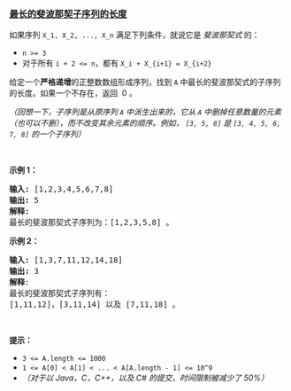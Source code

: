 ### [最长的斐波那契子序列的长度](https://leetcode-cn.com/problems/length-of-longest-fibonacci-subsequence)

<p>如果序列&nbsp;<code>X_1, X_2, ..., X_n</code>&nbsp;满足下列条件，就说它是&nbsp;<em>斐波那契式&nbsp;</em>的：</p>

<ul>
	<li><code>n &gt;= 3</code></li>
	<li>对于所有&nbsp;<code>i + 2 &lt;= n</code>，都有&nbsp;<code>X_i + X_{i+1} = X_{i+2}</code></li>
</ul>

<p>给定一个<strong>严格递增</strong>的正整数数组形成序列，找到 <code>A</code> 中最长的斐波那契式的子序列的长度。如果一个不存在，返回&nbsp;&nbsp;0 。</p>

<p><em>（回想一下，子序列是从原序列 <code>A</code>&nbsp;中派生出来的，它从 <code>A</code>&nbsp;中删掉任意数量的元素（也可以不删），而不改变其余元素的顺序。例如，&nbsp;<code>[3, 5, 8]</code>&nbsp;是&nbsp;<code>[3, 4, 5, 6, 7, 8]</code>&nbsp;的一个子序列）</em></p>

<p>&nbsp;</p>

<ul>
</ul>

<p><strong>示例 1：</strong></p>

<pre><strong>输入: </strong>[1,2,3,4,5,6,7,8]
<strong>输出: </strong>5
<strong>解释:
</strong>最长的斐波那契式子序列为：[1,2,3,5,8] 。
</pre>

<p><strong>示例&nbsp;2：</strong></p>

<pre><strong>输入: </strong>[1,3,7,11,12,14,18]
<strong>输出: </strong>3
<strong>解释</strong>:
最长的斐波那契式子序列有：
[1,11,12]，[3,11,14] 以及 [7,11,18] 。
</pre>

<p>&nbsp;</p>

<p><strong>提示：</strong></p>

<ul>
	<li><code>3 &lt;= A.length &lt;= 1000</code></li>
	<li><code>1 &lt;= A[0] &lt; A[1] &lt; ... &lt; A[A.length - 1] &lt;= 10^9</code></li>
	<li><em>（对于以 Java，C，C++，以及&nbsp;C# 的提交，时间限制被减少了 50%）</em></li>
</ul>
